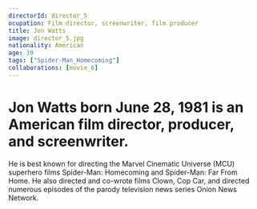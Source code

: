 ```yaml
---
directorId: director_5
ocupation: Film director, screenwriter, film producer
title: Jon Watts
image: director_5.jpg
nationality: American
age: 39
tags: ["Spider-Man_Homecoming"]
collaborations: [movie_6]
---
```


# Jon Watts born June 28, 1981 is an American film director, producer, and screenwriter.
He is best known for directing the Marvel Cinematic Universe (MCU) superhero films Spider-Man: Homecoming and Spider-Man: Far From Home.
He also directed and co-wrote films Clown, Cop Car, and directed numerous episodes of the parody television news series Onion News Network.

